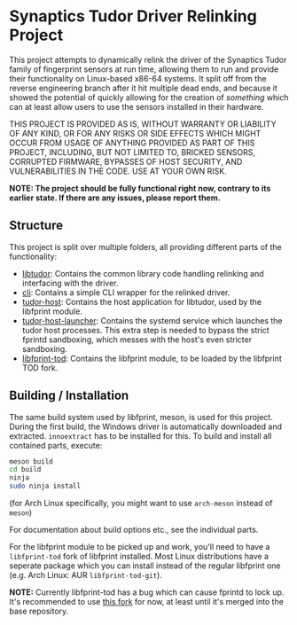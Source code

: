 # Synaptics Tudor Driver Relinking Project
This project attempts to dynamically relink the driver of the Synaptics Tudor
family of fingerprint sensors at run time, allowing them to run and provide
their functionality on Linux-based x86-64 systems. It split off from the reverse
engineering branch after it hit multiple dead ends, and because it showed the
potential of quickly allowing for the creation of *something* which can at least
allow users to use the sensors installed in their hardware.

THIS PROJECT IS PROVIDED AS IS, WITHOUT WARRANTY OR LIABILITY OF ANY KIND, OR
FOR ANY RISKS OR SIDE EFFECTS WHICH MIGHT OCCUR FROM USAGE OF ANYTHING PROVIDED
AS PART OF THIS PROJECT, INCLUDING, BUT NOT LIMITED TO, BRICKED SENSORS,
CORRUPTED FIRMWARE, BYPASSES OF HOST SECURITY, AND VULNERABILITIES IN THE CODE.
USE AT YOUR OWN RISK.

**NOTE: The project should be fully functional right now, contrary to its earlier state. If there are any issues, please report them.**

## Structure
This project is split over multiple folders, all providing different parts of
the functionality:
- [libtudor](libtudor/README.md): Contains the common library code handling
  relinking and interfacing with the driver.
- [cli](cli/README.md): Contains a simple CLI wrapper for the relinked driver.
- [tudor-host](tudor-host/README.md): Contains the host application for
  libtudor, used by the libfprint module.
- [tudor-host-launcher](tudor-host-launcher/README.md): Contains the systemd
  service which launches the tudor host processes. This extra step is needed to
  bypass the strict fprintd sandboxing, which messes with the host's even
  stricter sandboxing.
- [libfprint-tod](libfprint-tod/README.md): Contains the libfprint module, to be
  loaded by the libfprint TOD fork.

## Building / Installation
The same build system used by libfprint, meson, is used for this project.
During the first build, the Windows driver is automatically downloaded and
extracted. `innoextract` has to be installed for this.
To build and install all contained parts, execute:
```sh
meson build
cd build
ninja
sudo ninja install
```
(for Arch Linux specifically, you might want to use `arch-meson` instead of `meson`)

For documentation about build options etc., see the individual parts.

For the libfprint module to be picked up and work, you'll need to have a
`libfprint-tod` fork of libfprint installed. Most Linux distributions have a
seperate package which you can install instead of the regular libfprint one
(e.g. Arch Linux: AUR `libfprint-tod-git`).

**NOTE:** Currently libfprint-tod has a bug which can cause fprintd to lock up.
It's recommended to use [this
fork](https://gitlab.freedesktop.org/Popax21/libfprint/-/tree/tod) for now, at least
until it's merged into the base repository.
